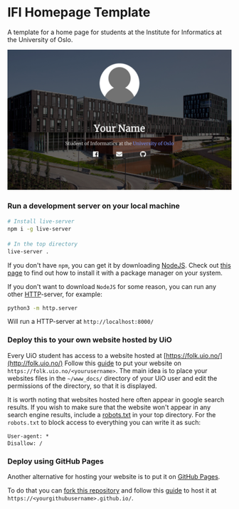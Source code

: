 # IFI Homepage Template

A template for a home page for students at the Institute for Informatics at the University of Oslo.

![homepage_screenshot](https://github.com/applitude/ifi-homepage-template/blob/master/img/screenshots/screenshot1.png)

### Run a development server on your local machine
```bash
# Install live-server
npm i -g live-server

# In the top directory
live-server .
```

If you don't have `npm`, you can get it by downloading [NodeJS](https://nodejs.org/en/about).
Check out [this page](https://nodejs.org/en/download/package-manager/) to find out how to install it with a package manager on your system.

If you don't want to download `NodeJS` for some reason, you can run any other [HTTP](https://developer.mozilla.org/en-US/docs/Web/HTTP)-server, for example:
```bash
python3 -m http.server
```
Will run a HTTP-server at `http://localhost:8000/`

### Deploy this to your own website hosted by UiO
Every UiO student has access to a website hosted at [https://folk.uio.no/](http://folk.uio.no/)
Follow this [guide](https://www.uio.no/tjenester/it/web/personlig-nettside/hjelp/www.html) to put your website on `https://folk.uio.no/<yourusername>`. The main idea is to place your websites files in the `~/www_docs/` directory of your UiO user and edit the permissions of the directory, so that it is displayed.

It is worth noting that websites hosted here often appear in google search results. If you wish to make sure that the website won't appear in any search engine results, include a [robots.txt](https://moz.com/learn/seo/robotstxt) in your top directory. For the `robots.txt` to block access to everything you can write it as such:
```
User-agent: *
Disallow: /
```

### Deploy using GitHub Pages
Another alternative for hosting your website is to put it on [GitHub Pages](https://pages.github.com/).

To do that you can [fork this repository](https://help.github.com/articles/fork-a-repo/) and follow this [guide](https://pages.github.com/) to host it at `https://<yourgithubusername>.github.io/`.
